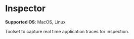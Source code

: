 # Inspector

__Supported OS__: MacOS, Linux

Toolset to capture real time application traces for inspection. 
